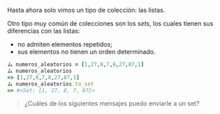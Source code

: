 Hasta ahora solo vimos un tipo de colección: las listas.

Otro tipo muy común de colecciones son los _sets_, los cuales tienen sus diferencias con las listas:

* no admiten elementos repetidos;
* sus elementos no tienen un orden determinado. 

```ruby
ム numeros_aleatorios = [1,27,8,7,8,27,87,1]
ム numeros_aleatorios
=> [1,27,8,7,8,27,87,1]
ム numeros_aleatorios.to_set
=> #<Set: {1, 27, 8, 7, 87}>
```

> ¿Cuáles de los siguientes mensajes puedo enviarle a un set?